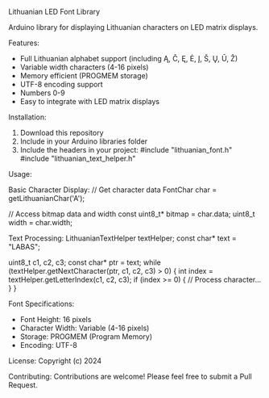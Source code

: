 Lithuanian LED Font Library

Arduino library for displaying Lithuanian characters on LED matrix displays.

Features:
- Full Lithuanian alphabet support (including Ą, Č, Ę, Ė, Į, Š, Ų, Ū, Ž)
- Variable width characters (4-16 pixels)
- Memory efficient (PROGMEM storage)
- UTF-8 encoding support
- Numbers 0-9
- Easy to integrate with LED matrix displays

Installation:
1. Download this repository
2. Include in your Arduino libraries folder
3. Include the headers in your project:
   #include "lithuanian_font.h"
   #include "lithuanian_text_helper.h"

Usage:

Basic Character Display:
// Get character data
FontChar char = getLithuanianChar('A');

// Access bitmap data and width
const uint8_t* bitmap = char.data;
uint8_t width = char.width;

Text Processing:
LithuanianTextHelper textHelper;
const char* text = "LABAS";

uint8_t c1, c2, c3;
const char* ptr = text;
while (textHelper.getNextCharacter(ptr, c1, c2, c3) > 0) {
    int index = textHelper.getLetterIndex(c1, c2, c3);
    if (index >= 0) {
        // Process character...
    }
}

Font Specifications:
- Font Height: 16 pixels
- Character Width: Variable (4-16 pixels)
- Storage: PROGMEM (Program Memory)
- Encoding: UTF-8

License:
Copyright (c) 2024

Contributing:
Contributions are welcome! Please feel free to submit a Pull Request.
